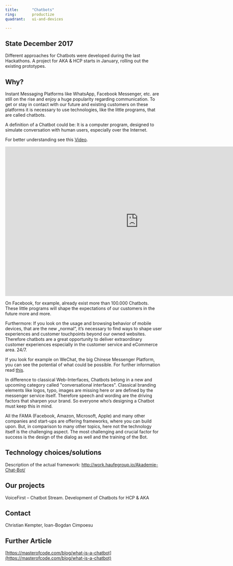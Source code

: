 ```yaml
---
title:      "Chatbots"
ring:       productize
quadrant:   ui-and-devices

---
```


## State December 2017
Different approaches for Chatbots were developed during the last Hackathons. A project for AKA & HCP starts in January, rolling out the existing prototypes.

## Why? ##

Instant Messaging Platforms like WhatsApp, Facebook Messenger, etc. are still on the rise and enjoy a huge popularity regarding
communication. To get or stay in contact with our future and existing customers on these platforms it is necessary to use technologies,
like the little programs, that are called chatbots.

A definition of a Chatbot could be:
It is a computer program, designed to simulate conversation with human users, especially over the
Internet.

For better understanding see this [Video](https://www.youtube.com/watch?v=IYJjrvXSbnM).
<iframe width="854" height="480" src="https://www.youtube.com/watch?v=IYJjrvXSbnM" frameborder="0" allowfullscreen></iframe>

On Facebook, for example, already exist more than 100.000 Chatbots. These little programs will shape the expectations of our customers in the future more and more.

Furthermore: If you look on the usage and browsing behavior of mobile devices, that are the new „normal“, it’s
necessary to find ways to shape user experiences and customer touchpoints beyond our owned websites. Therefore chatbots are a
great opportunity to deliver extraordinary customer experiences especially in the customer service and eCommerce area. 24/7. 

If you look for example on WeChat, the big Chinese Messenger Platform, you can see the potential of what could be possible. For further information read [this](https://www.clickz.com/an-introduction-to-wechat-the-evolution-and-future-of-chinas-most-popularapp/111401/).

In difference to classical Web-Interfaces, Chatbots belong in a new and upcoming category called "conversational interfaces".
Classical branding elements like logos, typo, images are missing here or are defined by the messenger service itself. Therefore speech
and wording are the driving factors that sharpen your brand. So everyone who’s designing a Chatbot must keep this in mind.

All the FAMA (Facebook, Amazon, Microsoft, Apple) and many other companies and start-ups are offering frameworks, where you can build upon. But, in comparison to many other topics, here not the technology itself is the challenging aspect. The most challenging and crucial factor for success is the design of the dialog as well and the training of the Bot.

## Technology choices/solutions ##

Description of the actual framework: http://work.haufegroup.io/Akademie-Chat-Bot/ 

## Our projects ##

VoiceFirst – Chatbot Stream. Development of Chatbots for HCP & AKA

## Contact ##

Christian Kempter, Ioan-Bogdan Cimpoesu

## Further Article ##

[https://masterofcode.com/blog/what-is-a-chatbot](https://masterofcode.com/blog/what-is-a-chatbot)
